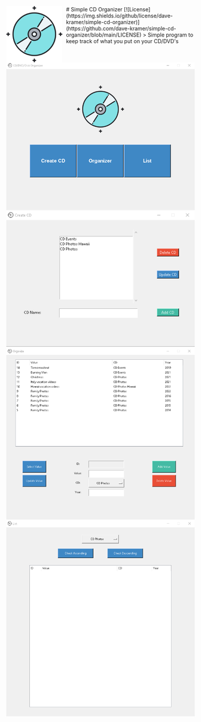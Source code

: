 <img width="150" height="150" align="left" style="float: left; margin: 0 10px 0 0;" alt="Vignette" src="https://github.com/dave-kramer/simple-cd-organizer/blob/main/blu-rayfront.png?size=1024"> 
# Simple CD Organizer
[![License](https://img.shields.io/github/license/dave-kramer/simple-cd-organizer)](https://github.com/dave-kramer/simple-cd-organizer/blob/main/LICENSE)
> Simple program to keep track of what you put on your CD/DVD's


![imgfront](https://github.com/dave-kramer/simple-cd-organizer/blob/main/previews/1.png)
![imgcreatecd](https://github.com/dave-kramer/simple-cd-organizer/blob/main/previews/2.png)
![imgorganizer](https://github.com/dave-kramer/simple-cd-organizer/blob/main/previews/3.png)
![imglist](https://github.com/dave-kramer/simple-cd-organizer/blob/main/previews/4.png)
